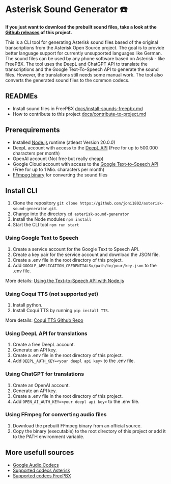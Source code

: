# Asterisk Sound Generator ☎️

**If you just want to download the prebuilt sound files, take a look at the [Github releases](https://github.com/joni1802/asterisk-sound-generator/releases/latest) of this project.**

This is a CLI tool for generating Asterisk sound files based of the original transcriptions from the Asterisk Open Source project. The goal is to provide better language support for currently unsupported languages like German. The sound files can be used by any phone software based on Asterisk - like FreePBX.
The tool uses the DeepL and ChatGPT API to translate the transcriptions and the Google Text-To-Speech API to generate the sound files. However, the translations still needs some manual work.
The tool also converts the generated sound files to the common codecs.

## READMEs

- Install sound files in FreePBX [docs/install-sounds-freepbx.md](https://github.com/joni1802/asterisk-sound-generator/blob/master/docs/install-sounds-freepbx.md)
- How to contribute to this project [docs/contribute-to-project.md](https://github.com/joni1802/asterisk-sound-generator/blob/master/docs/contribute-to-project.md)

## Prerequirements

- Installed [Node.js](https://nodejs.org/) runtime (atleast Version 20.0.0)
- DeepL account with access to the [DeepL API](https://www.deepl.com/docs-api) (Free for up to 500.000 characters per month)
- OpenAI account (Not free but really cheap)
- Google Cloud account with access to the [Google Text-to-Speech API](https://cloud.google.com/text-to-speech) (Free for up to 1 Mio. characters per month)
- [FFmpeg binary](https://ffmpeg.org/download.html) for converting the sound files

## Install CLI

1. Clone the repository `git clone https://github.com/joni1802/asterisk-sound-generator.git`.
2. Change into the directory `cd asterisk-sound-generator`
3. Install the Node modules `npm install`
4. Start the CLI tool `npm run start`

### Using Google Text to Speech

1. Create a service account for the Google Text to Speech API.
2. Create a key pair for the service account and download the JSON file.
3. Create a .env file in the root directory of this project.
4. Add `GOOGLE_APPLICATION_CREDENTIALS=/path/to/your/key.json` to the .env file.

More details: [Using the Text-to-Speech API with Node.js](https://codelabs.developers.google.com/codelabs/cloud-text-speech-node#0)

### Using Coqui TTS (not supported yet)

1. Install python.
2. Install Coqui TTS by running `pip install TTS`.

More details: [Coqui TTS Github Repo](https://github.com/coqui-ai/TTS)

### Using DeepL API for translations

1. Create a free DeepL account.
2. Generate an API key.
3. Create a .env file in the root directory of this project.
4. Add `DEEPL_AUTH_KEY=<your deepl api key>` to the .env file.

### Using ChatGPT for translations

1. Create an OpenAI account.
2. Generate an API key.
3. Create a .env file in the root directory of this project.
4. Add `OPEN_AI_AUTH_KEY=<your deepl api key>` to the .env file.

### Using FFmpeg for converting audio files

1. Download the prebuilt FFmpeg binary from an official source.
2. Copy the binary (executable) to the root directory of this project or add it to the PATH environment variable.

## More usefull sources

- [Google Audio Codecs](https://cloud.google.com/speech-to-text/docs/encoding)
- [Supported codecs Asterisk](https://wiki.asterisk.org/wiki/display/AST/Codec+Modules)
- [Supported codecs FreePBX](https://wiki.freepbx.org/display/DIMG/Supported+Codecs)
